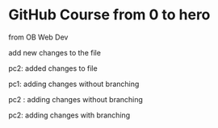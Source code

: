 # GitHub Course from 0 to hero

from OB Web Dev

add new changes to the file

pc2: added changes to file

pc1: adding changes without branching

pc2 : adding changes without branching

pc2: adding changes with branching
